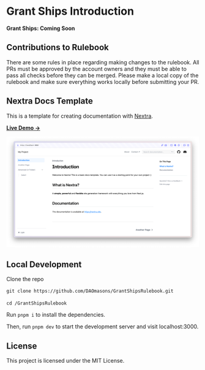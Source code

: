 # Grant Ships Introduction

**Grant Ships: Coming Soon**


## Contributions to Rulebook

There are some rules in place regarding making changes to the rulebook. All PRs must be approved by the account owners and they must be able to pass all checks before they can be merged. Please make a local copy of the rulebook and make sure everything works locally before submitting your PR.


## Nextra Docs Template 

This is a template for creating documentation with [Nextra](https://nextra.site).

[**Live Demo →**](https://nextra-docs-template.vercel.app)

[![](.github/screenshot.png)](https://nextra-docs-template.vercel.app)

## Local Development

Clone the repo

```copy
git clone https://github.com/DAOmasons/GrantShipsRulebook.git

cd /GrantShipsRulebook

```
Run `pnpm i` to install the dependencies.

Then, run `pnpm dev` to start the development server and visit localhost:3000.

## License

This project is licensed under the MIT License.
